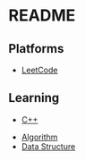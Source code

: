 # README

## Platforms

- [LeetCode](./leetcode.md)

## Learning

* [C++](./cpp.md)

- [Algorithm](./algorithm.md)
- [Data Structure](./data_structure.md)
